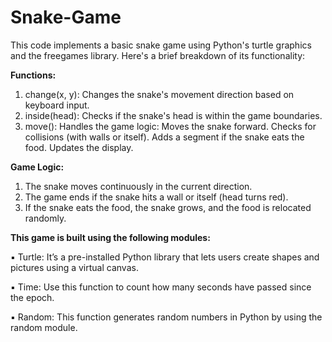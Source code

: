 # Snake-Game
This code implements a basic snake game using Python's turtle graphics and the freegames library. Here's a brief breakdown of its functionality:

**Functions:**
1. change(x, y): Changes the snake's movement direction based on keyboard input.
2. inside(head): Checks if the snake's head is within the game boundaries.
3. move(): Handles the game logic:
   Moves the snake forward.
   Checks for collisions (with walls or itself).
   Adds a segment if the snake eats the food.
   Updates the display.
   
**Game Logic:**
1. The snake moves continuously in the current direction.
2. The game ends if the snake hits a wall or itself (head turns red).
3. If the snake eats the food, the snake grows, and the food is relocated randomly.

**This game is built using the following modules:**

▪ Turtle: It’s a pre-installed Python library that lets users create shapes and pictures using a virtual canvas.

▪ Time: Use this function to count how many seconds have passed since the epoch.

▪ Random: This function generates random numbers in Python by using the random module.
